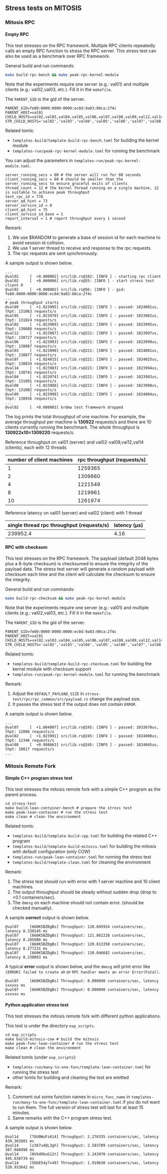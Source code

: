 ## Stress tests on MITOSIS

### Mitosis RPC

#### Empty RPC

This test stresses on the RPC framework.
Multiple RPC clients repeatedly calls an empty RPC function to stress the RPC server.
This stress test can also be used as a benchmark over RPC framework.

General build and run commands:

```sh
make build-rpc-bench && make peak-rpc-kernel-module
```

Note that the experiments require one server (e.g.: val01) and multiple clients (e.g.: val02,val03, etc.). Fill it in the `makefile`.

The `PARENT_GID` is the gid of the server.

```
PARENT_GID=fe80:0000:0000:0000:ec0d:9a03:00ca:2f4c
PARENT_HOST=val01
CHILD_HOSTS=val02,val03,val04,val05,val06,val07,val08,val09,val12,val14
STR_CHILD_HOSTS='val02','val03','val04','val05','val06','val07','val08','val09','val12','val14'
```

Related tomls:

* `templates-build/template-build-rpc-bench.toml` for building the kernel module
* `templates-run/peak-rpc-kernel-module.toml` for running the benchmark

You can adjust the parameters in `templates-run/peak-rpc-kernel-module.toml`.

```plain
server_running_secs = 80 # the server will run for 80 seconds
client_running_secs = 60 # should be smaller than the server_running_secs to ensure graceful exits of clients
thread_count = 12 # the kernel thread running on a single machine, 12 is suitable to achieve peak throughput
test_rpc_id = 778
server_qd_hint = 73
server_service_id = 0
client_qd_hint = 75
client_service_id_base = 1
report_interval = 1 # report throughput every 1 second
```

Remark:

1. We use $RANDOM to generate a base of session id for each machine to avoid session id collision.
2. We use 1 server thread to receive and response to the rpc requests.
3. The rpc requests are sent synchronously.

A sample output is shown below.

```plain
...
@val02     [  +0.000002] src/lib.rs@182: [INFO ] - starting rpc client
@val02     [  +0.000096] src/lib.rs@55: [INFO ] - start stress test client 0
@val02     [  +0.000002] src/lib.rs@56: [INFO ] - gid: fe80:0000:0000:0000:ec0d:9a03:00ca:2f4c
...
# peak throughput starts
@val09     [  +1.023995] src/lib.rs@221: [INFO ] - passed: 1024001us, thpt: 131063 requests/s
@val05     [  +1.023970] src/lib.rs@221: [INFO ] - passed: 1023982us, thpt: 131024 requests/s
@val02     [  +1.023989] src/lib.rs@221: [INFO ] - passed: 1023995us, thpt: 130888 requests/s
@val12     [  +1.023987] src/lib.rs@221: [INFO ] - passed: 1023997us, thpt: 130727 requests/s
@val06     [  +1.023993] src/lib.rs@221: [INFO ] - passed: 1023999us, thpt: 130887 requests/s
@val03     [  +1.023990] src/lib.rs@221: [INFO ] - passed: 1024001us, thpt: 130877 requests/s
@val07     [  +1.024015] src/lib.rs@221: [INFO ] - passed: 1024025us, thpt: 130834 requests/s
@val14     [  +1.023983] src/lib.rs@221: [INFO ] - passed: 1023994us, thpt: 130741 requests/s
@val04     [  +1.023974] src/lib.rs@221: [INFO ] - passed: 1023983us, thpt: 131091 requests/s
@val08     [  +1.023988] src/lib.rs@221: [INFO ] - passed: 1023998us, thpt: 131082 requests/s
@val09     [  +1.023998] src/lib.rs@221: [INFO ] - passed: 1024004us, thpt: 130936 requests/s
...
@val02     [  +0.000003] krdma test framework dropped
```

The log prints the total throughput of one machine. For example, the average throughput per machine is **130922** requests/s and
there are 10 clients currently running the benchmark. The whole throughput is **130922x10=1309220** requests/s.

Reference throughput on val01 (server) and val02-val09,val12,val14 (clients), each with 12 threads

| number of client machines | rpc throughput (requests/s) |
|---------------------------|-----------------------------|
| 1                         | 1259365                     |
| 2                         | 1309660                     |
| 4                         | 1221549                     |
| 8                         | 1219961                     |
| 10                        | 1261974                     |

Reference latency on val01 (server) and val02 (client) with 1 thread

| single thread rpc throughput (requests/s) | latency (μs) |
|-------------------------------------------|--------------|
| 239952.4                                  | 4.16         |

#### RPC with checksum

This test stresses on the RPC framework. The payload (default 2048 bytes plus a 8-byte checksum) is checksumed to ensure the integrity of the payload data. The stress test server will generate a random payload with checksum each time and the client will calculate the checksum to ensure the integrity.

General build and run commands:

```sh
make build-rpc-checksum && make peak-rpc-kernel-module
```

Note that the experiments require one server (e.g.: val01) and multiple clients (e.g.: val02,val03, etc.). Fill it in the `makefile`.

The `PARENT_GID` is the gid of the server.

```
PARENT_GID=fe80:0000:0000:0000:ec0d:9a03:00ca:2f4c
PARENT_HOST=val01
CHILD_HOSTS=val02,val03,val04,val05,val06,val07,val08,val09,val12,val14
STR_CHILD_HOSTS='val02','val03','val04','val05','val06','val07','val08','val09','val12','val14'
```

Related tomls:

* `templates-build/template-build-rpc-checksum.toml` for building the kernel module with checksum support
* `templates-run/peak-rpc-kernel-module.toml` for running the benchmark

Remark:

1. Adjust the `DEFAULT_PAYLOAD_SIZE` in `stress-test/rpc/rpc_common/src/payload.rs` change the payload size.
2. It passes the stress test if the output does not contain `ERROR`.

A sample output is shown below.

```plain
...
@val07     [  +1.004007] src/lib.rs@245: [INFO ] - passed: 1033670us, thpt: 12086 requests/s
@val02     [  +1.023991] src/lib.rs@245: [INFO ] - passed: 1024000us, thpt: 12346 requests/s
@val08     [  +0.998663] src/lib.rs@245: [INFO ] - passed: 1024045us, thpt: 10817 requests/s
...
```

### Mitosis Remote Fork

#### Simple C++ program stress test

This test stresses the mitosis remote fork with a simple C++ program as the parent process.

```
cd stress-test
make build-lean-container-bench # prepare the stress test
make peak-lean-container # run the stress test
make clean # clean the environment
```

Related tomls:

* `templates-build/template-build-cpp.toml` for building the related C++ program
* `templates-build/template-build-mitosis.toml` for building the mitosis with default configuration (only COW)
* `templates-run/peak-lean-container.toml` for running the stress test
* `templates-build/template-clean.toml` for cleaning the environment

Remark:

1. The stress test should run with error with 1 server machine and 10 client machines.
2. The output throughput should be steady without sudden drop (drop to <0.1 containers/sec).
3. The `dmesg` on each machine should not contain error. (should be checked manually).

A sample **correct** output is shown below.

```
@val07     [660K5BZDgBs] Throughput: 120.045924 containers/sec, latency 8.330145 ms
@val07     [660K5BZDgBs] Throughput: 121.862228 containers/sec, latency 8.205988 ms
@val07     [660K5BZDgBs] Throughput: 120.813350 containers/sec, latency 8.277231 ms
@val07     [660K5BZDgBs] Throughput: 120.046682 containers/sec, latency 8.330093 ms
```

A typical **error** output is shown below,
and the `dmesg` will print error like `[ERROR] failed to create ah` or `RPC handler meets an error Error(Fatal)`.

```
@val07     [660K5BZDgBs] Throughput: 0.090090 containers/sec, latency xxxxxx ms
@val07     [660K5BZDgBs] Throughput: 0.090090 containers/sec, latency xxxxxx ms
```

#### Python application stress test

This test stresses the mitosis remote fork with different python applications.

This test is under the directory `exp_scripts`.

```
cd exp_scripts
make build-mitosis-cow # build the mitosis
make peak-func-lean-container # run the stress test
make clean # clean the environment
```

Related tomls (under `exp_scripts`):

* `templates-run/many-to-one-func/template-lean-container.toml` for running the stress test
* other tomls for building and cleaning the test are emitted


Remark:

1. Comment out some function names in `micro_func_name` in `templates-run/many-to-one-func/template-lean-container.toml` if you do not want to run them. The full version of stress test will last for at least 15 minutes.
2. Same remarks with the C++ program stress test.

A sample output is shown below.

```
@val14     [T6U0WuFz614] Throughput: 2.276335 containers/sec, latency 439.302601 ms
@val14     [z367u4QL3gh] Throughput: 2.583709 containers/sec, latency 387.040498 ms
@val14     [0VXd9kuG12t] Throughput: 2.243970 containers/sec, latency 445.638739 ms
@val14     [5DbE54y7v49] Throughput: 1.919630 containers/sec, latency 520.933842 ms
```
